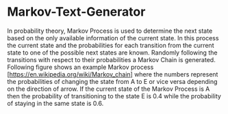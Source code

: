 # Markov-Text-Generator
In probability theory, Markov Process is used to determine the next state based on the only available information of the current state. In this process the current state and the probabilities for each transition from the current state to one of the possible next states are known. Randomly following the transitions with respect to their probabilities a Markov Chain is generated. Following figure shows an example Markov process [https://en.wikipedia.org/wiki/Markov_chain] where the numbers represent the probabilities of changing the state from A to E or vice versa depending on the direction of arrow. If the current state of the Markov Process is A then the probability of transitioning to the state E is 0.4 while the probability of staying in the same state is 0.6.

